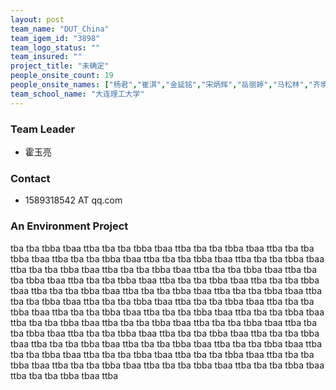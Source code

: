 ```yaml
---
layout: post
team_name: "DUT_China"
team_igem_id: "3898"
team_logo_status: ""
team_insured: ""
project_title: "未确定"
people_onsite_count: 19
people_onsite_names: ["杨君","崔淇","金延铭","宋炳辉","岳丽婷","马松林","齐境萱","周海月","顾沛航","方陶松","张轩硕","朴舒芃","侯灵杰","李宗奇","陈思哲","张恩泽","张一涵","周文婧","霍玉亮","陈静"]
team_school_name: "大连理工大学"
---
```



### Team Leader
* 霍玉亮

### Contact
* 1589318542 AT qq.com

### An Environment Project

tba tba tbba tbaa ttba tba tba tbba tbaa ttba tba tba tbba tbaa ttba tba tba tbba tbaa ttba tba tba tbba tbaa ttba tba tba tbba tbaa ttba tba tba tbba tbaa ttba tba tba tbba tbaa ttba tba tba tbba tbaa ttba tba tba tbba tbaa ttba tba tba tbba tbaa ttba tba tba tbba tbaa ttba tba tba tbba tbaa ttba tba tba tbba tbaa ttba tba tba tbba tbaa ttba tba tba tbba tbaa ttba tba tba tbba tbaa ttba tba tba tbba tbaa ttba tba tba tbba tbaa ttba tba tba tbba tbaa ttba tba tba tbba tbaa ttba tba tba tbba tbaa ttba tba tba tbba tbaa ttba tba tba tbba tbaa ttba tba tba tbba tbaa ttba tba tba tbba tbaa ttba tba tba tbba tbaa ttba tba tba tbba tbaa ttba tba tba tbba tbaa ttba tba tba tbba tbaa ttba tba tba tbba tbaa ttba tba tba tbba tbaa ttba tba tba tbba tbaa ttba tba tba tbba tbaa ttba tba tba tbba tbaa ttba tba tba tbba tbaa ttba tba tba tbba tbaa ttba tba tba tbba tbaa ttba tba tba tbba tbaa ttba tba tba tbba tbaa ttba tba tba tbba tbaa ttba tba tba tbba tbaa ttba 
